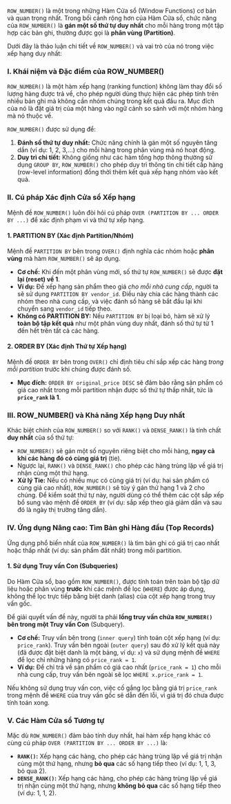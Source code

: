 `ROW_NUMBER()` là một trong những Hàm Cửa sổ (Window Functions) cơ bản và quan trọng nhất. Trong bối cảnh rộng hơn của Hàm Cửa sổ, chức năng của `ROW_NUMBER()` là **gán một số thứ tự duy nhất** cho mỗi hàng trong một tập hợp các bản ghi, thường được gọi là **phân vùng (Partition)**.

Dưới đây là thảo luận chi tiết về `ROW_NUMBER()` và vai trò của nó trong việc xếp hạng duy nhất:

### I. Khái niệm và Đặc điểm của ROW_NUMBER()

`ROW_NUMBER()` là một hàm xếp hạng (ranking function) không làm thay đổi số lượng hàng được trả về, cho phép người dùng thực hiện các phép tính trên nhiều bản ghi mà không cần nhóm chúng trong kết quả đầu ra. Mục đích của nó là đặt giá trị của một hàng vào ngữ cảnh so sánh với một nhóm hàng mà nó thuộc về.

`ROW_NUMBER()` được sử dụng để:

1.  **Đánh số thứ tự duy nhất:** Chức năng chính là gán một số nguyên tăng dần (ví dụ: 1, 2, 3,...) cho mỗi hàng trong phân vùng mà nó hoạt động.
2.  **Duy trì chi tiết:** Không giống như các hàm tổng hợp thông thường sử dụng `GROUP BY`, `ROW_NUMBER()` cho phép duy trì thông tin chi tiết cấp hàng (row-level information) đồng thời thêm kết quả xếp hạng nhóm vào kết quả.

### II. Cú pháp Xác định Cửa sổ Xếp hạng

Mệnh đề `ROW_NUMBER()` luôn đòi hỏi cú pháp `OVER (PARTITION BY ... ORDER BY ...)` để xác định phạm vi và thứ tự xếp hạng.

#### 1. PARTITION BY (Xác định Partition/Nhóm)

Mệnh đề `PARTITION BY` bên trong `OVER()` định nghĩa các nhóm hoặc **phân vùng** mà hàm `ROW_NUMBER()` sẽ áp dụng.

*   **Cơ chế:** Khi đến một phân vùng mới, số thứ tự `ROW_NUMBER()` sẽ được **đặt lại (reset) về 1**.
*   **Ví dụ:** Để xếp hạng sản phẩm theo giá *cho mỗi nhà cung cấp*, người ta sẽ sử dụng `PARTITION BY vendor_id`. Điều này chia các hàng thành các nhóm theo nhà cung cấp, và việc đánh số hàng sẽ bắt đầu lại khi chuyển sang `vendor_id` tiếp theo.
*   **Không có PARTITION BY:** Nếu `PARTITION BY` bị loại bỏ, hàm sẽ xử lý **toàn bộ tập kết quả** như một phân vùng duy nhất, đánh số thứ tự từ 1 đến hết trên tất cả các hàng.

#### 2. ORDER BY (Xác định Thứ tự Xếp hạng)

Mệnh đề `ORDER BY` bên trong `OVER()` chỉ định tiêu chí sắp xếp các hàng *trong mỗi partition* trước khi chúng được đánh số.

*   **Mục đích:** `ORDER BY original_price DESC` sẽ đảm bảo rằng sản phẩm có giá cao nhất trong mỗi partition nhận được số thứ tự thấp nhất, tức là **`price_rank` là 1**.

### III. ROW_NUMBER() và Khả năng Xếp hạng Duy nhất

Khác biệt chính của `ROW_NUMBER()` so với `RANK()` và `DENSE_RANK()` là tính chất **duy nhất** của số thứ tự:

*   `ROW_NUMBER()` sẽ gán một số nguyên riêng biệt cho mỗi hàng, **ngay cả khi các hàng đó có cùng giá trị** (tie).
*   Ngược lại, `RANK()` và `DENSE_RANK()` cho phép các hàng trùng lặp về giá trị nhận cùng một thứ hạng.
*   **Xử lý Tie:** Nếu có nhiều mục có cùng giá trị (ví dụ: hai sản phẩm có cùng giá cao nhất), `ROW_NUMBER()` sẽ tùy ý gán thứ hạng 1 và 2 cho chúng. Để kiểm soát thứ tự này, người dùng có thể thêm các cột sắp xếp bổ sung vào mệnh đề `ORDER BY` (ví dụ: sắp xếp theo giá giảm dần và sau đó là ngày thị trường tăng dần).

### IV. Ứng dụng Nâng cao: Tìm Bản ghi Hàng đầu (Top Records)

Ứng dụng phổ biến nhất của `ROW_NUMBER()` là tìm bản ghi có giá trị cao nhất hoặc thấp nhất (ví dụ: sản phẩm đắt nhất) trong mỗi partition.

#### 1. Sử dụng Truy vấn Con (Subqueries)

Do Hàm Cửa sổ, bao gồm `ROW_NUMBER()`, được tính toán trên toàn bộ tập dữ liệu hoặc phân vùng **trước** khi các mệnh đề lọc (`WHERE`) được áp dụng, không thể lọc trực tiếp bằng biệt danh (alias) của cột xếp hạng trong truy vấn gốc.

Để giải quyết vấn đề này, người ta phải **lồng truy vấn chứa `ROW_NUMBER()` bên trong một Truy vấn Con** (Subquery).

*   **Cơ chế:** Truy vấn bên trong (`inner query`) tính toán cột xếp hạng (ví dụ: `price_rank`). Truy vấn bên ngoài (`outer query`) sau đó xử lý kết quả này (đã được đặt biệt danh là một bảng, ví dụ: `x`) và sử dụng mệnh đề `WHERE` để lọc chỉ những hàng có `price_rank = 1`.
*   **Ví dụ:** Để chỉ trả về sản phẩm có giá cao nhất (`price_rank = 1`) cho mỗi nhà cung cấp, truy vấn bên ngoài sẽ lọc `WHERE x.price_rank = 1`.

Nếu không sử dụng truy vấn con, việc cố gắng lọc bằng giá trị `price_rank` trong mệnh đề `WHERE` của truy vấn gốc sẽ dẫn đến lỗi, vì giá trị đó chưa được tính toán xong.

### V. Các Hàm Cửa sổ Tương tự

Mặc dù `ROW_NUMBER()` đảm bảo tính duy nhất, hai hàm xếp hạng khác có cùng cú pháp `OVER (PARTITION BY ... ORDER BY ...)` là:

*   **`RANK()`:** Xếp hạng các hàng, cho phép các hàng trùng lặp về giá trị nhận cùng một thứ hạng, nhưng **bỏ qua** các số hạng tiếp theo (ví dụ: 1, 1, 3, bỏ qua 2).
*   **`DENSE_RANK()`:** Xếp hạng các hàng, cho phép các hàng trùng lặp về giá trị nhận cùng một thứ hạng, nhưng **không bỏ qua** các số hạng tiếp theo (ví dụ: 1, 1, 2).